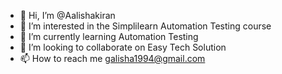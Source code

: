 - 👋 Hi, I’m @Aalishakiran
- 👀 I’m interested in the Simplilearn Automation Testing course
- 🌱 I’m currently learning Automation Testing
- 💞️ I’m looking to collaborate on Easy Tech Solution
- 📫 How to reach me galisha1994@gmail.com

<!---
Aalishakiran/Aalishakiran is a ✨ special ✨ repository because its `README.md` (this file) appears on your GitHub profile.
You can click the Preview link to take a look at your changes.
--->
